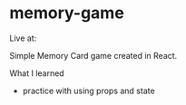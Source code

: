 # memory-game

Live at: 

Simple Memory Card game created in React.

What I learned

- practice with using props and state

